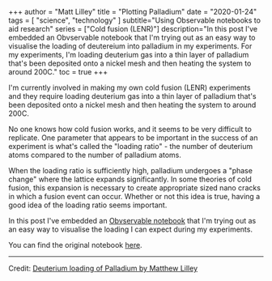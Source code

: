 +++
author = "Matt Lilley"
title = "Plotting Palladium"
date = "2020-01-24"
tags = [
    "science",
    "technology"
]
subtitle="Using Observable notebooks to aid research"
series = ["Cold fusion (LENR)"]
description="In this post I've embedded an Obvservable notebook that I'm trying out as an easy way to visualise the loading of deutereium into palladium in my experiments. For my experiments, I'm loading deuterium gas into a thin layer of palladium that's been deposited onto a nickel mesh and then heating the system to around 200C."
toc = true
+++

I'm currently involved in making my own cold fusion (LENR) experiments and they require loading deuterium gas into a thin layer of palladium that's been deposited onto a nickel mesh and then heating the system to around 200C. 

No one knows how cold fusion works, and it seems to be very difficult to replicate. One parameter that appears to be important in the success of an experiment is what's called the "loading ratio" - the number of deuterium atoms compared to the number of palladium atoms. 

When the loading ratio is sufficiently high, palladium undergoes a "phase change" where the lattice expands significantly. In some theories of cold fusion, this expansion is necessary to create appropriate sized nano cracks in which a fusion event can occur.  Whether or not this idea is true, having a good idea of the loading ratio seems important.

In this post I've embedded an [Obvservable notebook](https://observablehq.com/) that I'm trying out as an easy way to visualise the loading I can expect during my experiments. 

You can find the original notebook [here](https://observablehq.com/@mklilley/deuterium-loading-of-palladium).

---

<div id="observablehq-03402c80"></div>
<p>Credit: <a href="https://observablehq.com/@mklilley/deuterium-loading-of-palladium@842">Deuterium loading of Palladium by Matthew Lilley</a></p>

<link rel="stylesheet" href="https://cdn.jsdelivr.net/npm/@observablehq/inspector@5/dist/inspector.css">
<script type="module">
import {Runtime, Inspector} from "https://cdn.jsdelivr.net/npm/@observablehq/runtime@5/dist/runtime.js";
import define from "https://api.observablehq.com/@mklilley/deuterium-loading-of-palladium@842.js?v=3";
new Runtime().module(define, Inspector.into("#observablehq-03402c80"));
</script>
